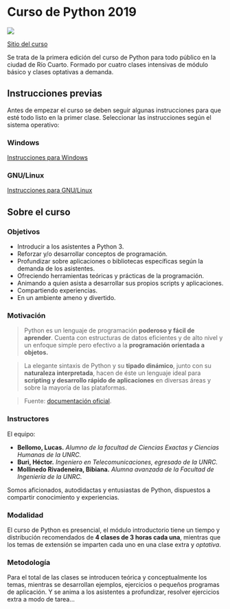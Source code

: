 # Curso de Python 2019

![](https://i.imgur.com/8g18fJp.png)

[Sitio del curso](bit.ly/python-r4)

Se trata de la primera edición del curso de Python para todo público en la ciudad de Río Cuarto. Formado por cuatro clases intensivas de módulo básico y clases optativas a demanda.

## Instrucciones previas

Antes de empezar el curso se deben seguir algunas instrucciones para que esté todo listo en la primer clase. Seleccionar las instrucciones según el sistema operativo:

### Windows

[Instrucciones para Windows](md/instalacion-windows.md)

### GNU/Linux

[Instrucciones para GNU/Linux](md/instalacion-gnu-linux.md)

## Sobre el curso

### Objetivos

* Introducir a los asistentes a Python 3.
* Reforzar y/o desarrollar conceptos de programación.
* Profundizar sobre aplicaciones o bibliotecas específicas según la demanda de los asistentes.
* Ofreciendo herramientas teóricas y prácticas de la programación.
* Animando a quien asista a desarrollar sus propios scripts y aplicaciones.
* Compartiendo experiencias.
* En un ambiente ameno y divertido.

### Motivación

>Python es un lenguaje de programación **poderoso y fácil de aprender**. Cuenta con estructuras de datos eficientes y de alto nivel y un enfoque simple pero efectivo a la **programación orientada a objetos.**

> La elegante sintaxis de Python y su **tipado dinámico**, junto con su **naturaleza interpretada**, hacen de éste un lenguaje ideal para **scripting y desarrollo rápido de aplicaciones** en diversas áreas y sobre la mayoría de las plataformas.

> Fuente: [documentación oficial](http://docs.python.org.ar/tutorial/3/real-index.html).

### Instructores

El equipo:

* **Bellomo, Lucas.** *Alumno de la facultad de Ciencias Exactas y Ciencias Humanas de la UNRC.*
* **Buri, Héctor.** *Ingeniero en Telecomunicaciones, egresado de la UNRC.*
* **Mollinedo Rivadeneira, Bibiana.** *Alumna avanzada de la Facultad de Ingeniería de la UNRC.*

Somos aficionados, autodidactas y entusiastas de Python, dispuestos a compartir conocimiento y experiencias.

### Modalidad

El curso de Python es presencial, el módulo introductorio tiene un tiempo y distribución recomendados de **4 clases de 3 horas cada una**, mientras que los temas de extensión se imparten cada uno en una clase extra y *optativa*.

### Metodología

Para el total de las clases se introducen teórica y conceptualmente los temas, mientras se desarrollan ejemplos, ejercicios o pequeños programas de aplicación. Y se anima a los asistentes a profundizar, resolver ejercicios extra a modo de tarea...
